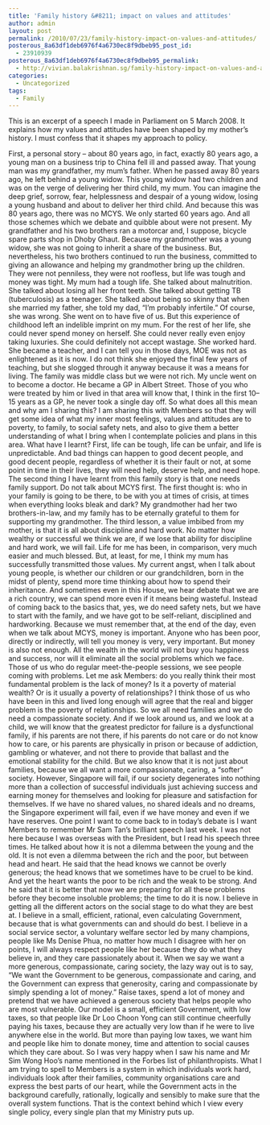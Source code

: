 ```yaml
---
title: 'Family history &#8211; impact on values and attitudes'
author: admin
layout: post
permalink: /2010/07/23/family-history-impact-on-values-and-attitudes/
posterous_8a63df1deb6976f4a6730ec8f9dbeb95_post_id:
  - 23910939
posterous_8a63df1deb6976f4a6730ec8f9dbeb95_permalink:
  - http://vivian.balakrishnan.sg/family-history-impact-on-values-and-attitude
categories:
  - Uncategorized
tags:
  - Family
---
```

<p>This is an excerpt of a speech I made in Parliament on 5 March 2008. It explains how my values and attitudes have been shaped by my mother&#8217;s history. I must confess that it shapes my approach to policy.</p>

<p>First, a personal story – about 80 years ago, in fact, exactly 80 years ago, a young man on a business trip to China fell ill and passed away. That young man was my grandfather, my mum&#8217;s father. When he passed away 80 years ago, he left behind a young widow. This young widow had two children and was on the verge of delivering her third child, my mum. You can imagine the deep grief, sorrow, fear, helplessness and despair of a young widow, losing a young husband and about to deliver her third child. And because this was 80 years ago, there was no MCYS. We only started 60 years ago. And all those schemes which we debate and quibble about were not present. My grandfather and his two brothers ran a motorcar and, I suppose, bicycle spare parts shop in Dhoby Ghaut. Because my grandmother was a young widow, she was not going to inherit a share of the business. But, nevertheless, his two brothers continued to run the business, committed to giving an allowance and helping my grandmother bring up the children. They were not penniless, they were not roofless, but life was tough and money was tight. My mum had a tough life. She talked about malnutrition. She talked about losing all her front teeth. She talked about getting TB (tuberculosis) as a teenager. She talked about being so skinny that when she married my father, she told my dad, &#8220;I&#8217;m probably infertile.&#8221; Of course, she was wrong. She went on to have five of us. But this experience of childhood left an indelible imprint on my mum. For the rest of her life, she could never spend money on herself. She could never really even enjoy taking luxuries. She could definitely not accept wastage. She worked hard. She became a teacher, and I can tell you in those days, MOE was not as enlightened as it is now. I do not think she enjoyed the final few years of teaching, but she slogged through it anyway because it was a means for living. The family was middle class but we were not rich. My uncle went on to become a doctor. He became a GP in Albert Street. Those of you who were treated by him or lived in that area will know that, I think in the first 10&#8211;15 years as a GP, he never took a single day off. So what does all this mean and why am I sharing this? I am sharing this with Members so that they will get some idea of what my inner most feelings, values and attitudes are to poverty, to family, to social safety nets, and also to give them a better understanding of what I bring when I contemplate policies and plans in this area. What have I learnt? First, life can be tough, life can be unfair, and life is unpredictable. And bad things can happen to good decent people, and good decent people, regardless of whether it is their fault or not, at some point in time in their lives, they will need help, deserve help, and need hope. The second thing I have learnt from this family story is that one needs family support. Do not talk about MCYS first. The first thought is: who in your family is going to be there, to be with you at times of crisis, at times when everything looks bleak and dark? My grandmother had her two brothers-in-law, and my family has to be eternally grateful to them for supporting my grandmother. The third lesson, a value imbibed from my mother, is that it is all about discipline and hard work. No matter how wealthy or successful we think we are, if we lose that ability for discipline and hard work, we will fail. Life for me has been, in comparison, very much easier and much blessed. But, at least, for me, I think my mum has successfully transmitted those values. My current angst, when I talk about young people, is whether our children or our grandchildren, born in the midst of plenty, spend more time thinking about how to spend their inheritance. And sometimes even in this House, we hear debate that we are a rich country, we can spend more even if it means being wasteful. Instead of coming back to the basics that, yes, we do need safety nets, but we have to start with the family, and we have got to be self-reliant, disciplined and hardworking. Because we must remember that, at the end of the day, even when we talk about MCYS, money is important. Anyone who has been poor, directly or indirectly, will tell you money is very, very important. But money is also not enough. All the wealth in the world will not buy you happiness and success, nor will it eliminate all the social problems which we face. Those of us who do regular meet-the-people sessions, we see people coming with problems. Let me ask Members: do you really think their most fundamental problem is the lack of money? Is it a poverty of material wealth? Or is it usually a poverty of relationships? I think those of us who have been in this and lived long enough will agree that the real and bigger problem is the poverty of relationships. So we all need families and we do need a compassionate society. And if we look around us, and we look at a child, we will know that the greatest predictor for failure is a dysfunctional family, if his parents are not there, if his parents do not care or do not know how to care, or his parents are physically in prison or because of addiction, gambling or whatever, and not there to provide that ballast and the emotional stability for the child. But we also know that it is not just about families, because we all want a more compassionate, caring, a &#8220;softer&#8221; society. However, Singapore will fail, if our society degenerates into nothing more than a collection of successful individuals just achieving success and earning money for themselves and looking for pleasure and satisfaction for themselves. If we have no shared values, no shared ideals and no dreams, the Singapore experiment will fail, even if we have money and even if we have reserves. One point I want to come back to in today&#8217;s debate is I want Members to remember Mr Sam Tan&#8217;s brilliant speech last week. I was not here because I was overseas with the President, but I read his speech three times. He talked about how it is not a dilemma between the young and the old. It is not even a dilemma between the rich and the poor, but between head and heart. He said that the head knows we cannot be overly generous; the head knows that we sometimes have to be cruel to be kind. And yet the heart wants the poor to be rich and the weak to be strong. And he said that it is better that now we are preparing for all these problems before they become insoluble problems; the time to do it is now. I believe in getting all the different actors on the social stage to do what they are best at. I believe in a small, efficient, rational, even calculating Government, because that is what governments can and should do best. I believe in a social service sector, a voluntary welfare sector led by many champions, people like Ms Denise Phua, no matter how much I disagree with her on points, I will always respect people like her because they do what they believe in, and they care passionately about it. When we say we want a more generous, compassionate, caring society, the lazy way out is to say, &#8220;We want the Government to be generous, compassionate and caring, and the Government can express that generosity, caring and compassionate by simply spending a lot of money.&#8221; Raise taxes, spend a lot of money and pretend that we have achieved a generous society that helps people who are most vulnerable. Our model is a small, efficient Government, with low taxes, so that people like Dr Loo Choon Yong can still continue cheerfully paying his taxes, because they are actually very low than if he were to live anywhere else in the world. But more than paying low taxes, we want him and people like him to donate money, time and attention to social causes which they care about. So I was very happy when I saw his name and Mr Sim Wong Hoo&#8217;s name mentioned in the Forbes list of philanthropists. What I am trying to spell to Members is a system in which individuals work hard, individuals look after their families, community organisations care and express the best parts of our heart, while the Government acts in the background carefully, rationally, logically and sensibly to make sure that the overall system functions. That is the context behind which I view every single policy, every single plan that my Ministry puts up.</p>
